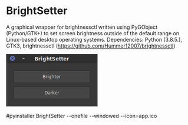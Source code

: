 # BrightSetter

A graphical wrapper for brightnessctl written using PyGObject (Python/GTK+) to set screen brightness outside of the default range on Linux-based desktop operating systems. 
Dependencies: Python (3.8.5.), GTK3, brightnessctl (https://github.com/Hummer12007/brightnessctl)

![Screenshot](https://raw.githubusercontent.com/louckazdenekjr/BrightSetter/master/Screenshot.png)

#pyinstaller BrightSetter --onefile --windowed --icon=app.ico

